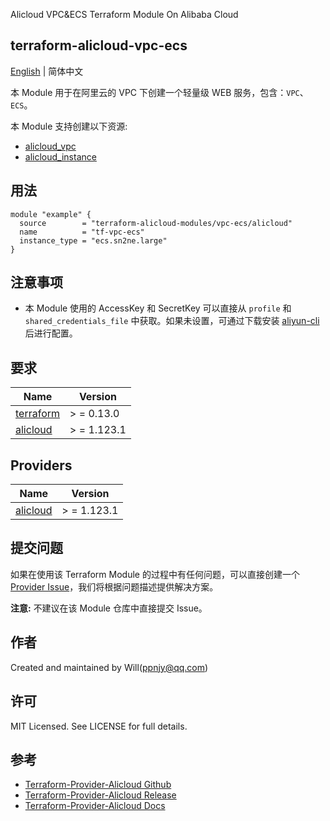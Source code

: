 Alicloud VPC&ECS Terraform Module On Alibaba Cloud

terraform-alicloud-vpc-ecs
---

[English](README.md) | 简体中文

本 Module 用于在阿里云的 VPC 下创建一个轻量级 WEB 服务，包含：`VPC`、 `ECS`。

本 Module 支持创建以下资源:

* [alicloud_vpc](https://registry.terraform.io/providers/aliyun/alicloud/latest/docs/resources/vpc)
* [alicloud_instance](https://registry.terraform.io/providers/aliyun/alicloud/latest/docs/resources/instance)

## 用法

```hcl
module "example" {
  source        = "terraform-alicloud-modules/vpc-ecs/alicloud"
  name          = "tf-vpc-ecs"
  instance_type = "ecs.sn2ne.large"
}
```

## 注意事项

* 本 Module 使用的 AccessKey 和 SecretKey 可以直接从 `profile` 和 `shared_credentials_file`
  中获取。如果未设置，可通过下载安装 [aliyun-cli](https://github.com/aliyun/aliyun-cli#installation) 后进行配置。

## 要求

| Name | Version |
|------|---------|
| <a name="requirement_terraform"></a> [terraform](#requirement\_terraform) | > = 0.13.0 |
| <a name="requirement_alicloud"></a> [alicloud](#requirement\_alicloud) | > = 1.123.1 |

## Providers

| Name | Version |
|------|---------|
| <a name="provider_alicloud"></a> [alicloud](#provider\_alicloud) | > = 1.123.1 |

## 提交问题

如果在使用该 Terraform Module
的过程中有任何问题，可以直接创建一个 [Provider Issue](https://github.com/aliyun/terraform-provider-alicloud/issues/new)，我们将根据问题描述提供解决方案。

**注意:** 不建议在该 Module 仓库中直接提交 Issue。

## 作者

Created and maintained by Will(ppnjy@qq.com)

## 许可

MIT Licensed. See LICENSE for full details.

## 参考

* [Terraform-Provider-Alicloud Github](https://github.com/aliyun/terraform-provider-alicloud)
* [Terraform-Provider-Alicloud Release](https://releases.hashicorp.com/terraform-provider-alicloud/)
* [Terraform-Provider-Alicloud Docs](https://registry.terraform.io/providers/aliyun/alicloud/latest/docs)
